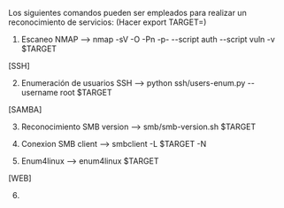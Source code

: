 Los siguientes comandos pueden ser empleados para realizar un reconocimiento de servicios: (Hacer export TARGET=<IP-maquina-objetivo>)

1) Escaneo NMAP                        -->  nmap -sV -O -Pn -p- --script auth --script vuln -v $TARGET

[SSH]

2) Enumeración de usuarios SSH         -->  python ssh/users-enum.py  --username root $TARGET

[SAMBA]

3) Reconocimiento SMB version          -->  smb/smb-version.sh $TARGET

4) Conexion SMB client                 -->  smbclient -L $TARGET -N

5) Enum4linux                          -->  enum4linux $TARGET 

[WEB]

6) 